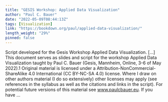 ```yaml
---
title: "GESIS Workshop: Applied Data Visualization"
author: "Paul C. Bauer"
date: "2022-05-09T08:44:13Z"
tags: [Visualization]
link: "https://bookdown.org/paul/applied-data-visualization/"
length_weight: "29%"
pinned: false
---
```


Script developed for the Gesis Workshop Applied Data Visualization. [...] This document serves as slides and script for the workshop Applied Data Visualization taught by Paul C. Bauer (Gesis, Mannheim, Online, 3-6 of May 2022).1 Original material is licensed under a Attribution-NonCommercial-ShareAlike 4.0 International (CC BY-NC-SA 4.0) license. Where I draw on other authors material (I do so extensively) other licenses may apply (see references in the syllabus as well as the citations and links in the script). For potential future versions of this material see www.paulcbauer.eu. If you have  ...
